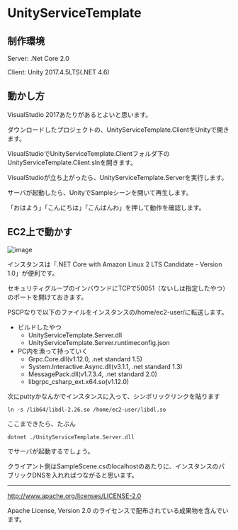 # UnityServiceTemplate

## 制作環境

Server: .Net Core 2.0

Client: Unity 2017.4.5LTS(.NET 4.6)

## 動かし方

VisualStudio 2017あたりがあるとよいと思います。

ダウンロードしたプロジェクトの、UnityServiceTemplate.ClientをUnityで開きます。

VisualStudioでUnityServiceTemplate.Clientフォルダ下のUnityServiceTemplate.Client.slnを開きます。

VisualStudioが立ち上がったら、UnityServiceTemplate.Serverを実行します。

サーバが起動したら、UnityでSampleシーンを開いて再生します。

「おはよう」「こんにちは」「こんばんわ」を押して動作を確認します。

## EC2上で動かす

![image](https://user-images.githubusercontent.com/1702680/41492125-f2780458-7137-11e8-91b6-40fe803f2541.png)

インスタンスは「.NET Core with Amazon Linux 2 LTS Candidate - Version 1.0」が便利です。

セキュリティグループのインバウンドにTCPで50051（ないしは指定したやつ）のポートを開けておきます。

PSCPなりで以下のファイルをインスタンスの/home/ec2-user/に転送します。

- ビルドしたやつ
  - UnityServiceTemplate.Server.dll
  - UnityServiceTemplate.Server.runtimeconfig.json
- PC内を漁って持っていく
  - Grpc.Core.dll(v1.12.0, .net standard 1.5)
  - System.Interactive.Async.dll(v3.1.1, .net standard 1.3)
  - MessagePack.dll(v1.7.3.4, .net standard 2.0)
  - libgrpc_csharp_ext.x64.so(v1.12.0)
 
次にputtyかなんかでインスタンスに入って、シンボリックリンクを貼ります
 
```ln -s /lib64/libdl-2.26.so /home/ec2-user/libdl.so```
 
ここまできたら、たぶん
 
```dotnet ./UnityServiceTemplate.Server.dll```

でサーバが起動するでしょう。

クライアント側はSampleScene.csのlocalhostのあたりに、インスタンスのパブリックDNSを入れればつながると思います。

---

http://www.apache.org/licenses/LICENSE-2.0

Apache License, Version 2.0 のライセンスで配布されている成果物を含んでいます。
